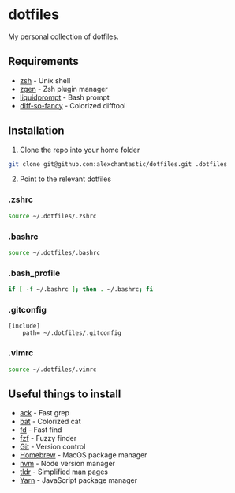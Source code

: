 # dotfiles

My personal collection of dotfiles.

## Requirements

* [zsh](http://www.zsh.org/) - Unix shell
* [zgen](https://github.com/tarjoilija/zgen) - Zsh plugin manager
* [liquidprompt](https://github.com/nojhan/liquidprompt) - Bash prompt
* [diff-so-fancy](https://github.com/so-fancy/diff-so-fancy) - Colorized difftool

## Installation

1. Clone the repo into your home folder
```sh
git clone git@github.com:alexchantastic/dotfiles.git .dotfiles
```
2. Point to the relevant dotfiles

### .zshrc

```sh
source ~/.dotfiles/.zshrc
```

### .bashrc

```sh
source ~/.dotfiles/.bashrc
```

### .bash_profile

```sh
if [ -f ~/.bashrc ]; then . ~/.bashrc; fi
```

### .gitconfig

```
[include]
    path= ~/.dotfiles/.gitconfig
```

### .vimrc

```sh
source ~/.dotfiles/.vimrc
```

## Useful things to install

* [ack](https://beyondgrep.com/) - Fast grep
* [bat](https://github.com/sharkdp/bat) - Colorized cat
* [fd](https://github.com/sharkdp/fd) - Fast find
* [fzf](https://github.com/junegunn/fzf) - Fuzzy finder
* [Git](https://git-scm.com/) - Version control
* [Homebrew](https://brew.sh/) - MacOS package manager
* [nvm](https://github.com/creationix/nvm) - Node version manager
* [tldr](https://github.com/tldr-pages/tldr) - Simplified man pages
* [Yarn](https://yarnpkg.com/) - JavaScript package manager
